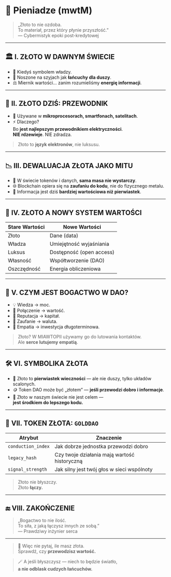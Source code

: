 # 🧬 Pieniadze (mwtM)

> „Złoto to nie ozdoba.  
> To materiał, przez który płynie przyszłość.”  
> — Cybermistyk epoki post-kredytowej

---

## 🏛️ I. ZŁOTO W DAWNYM ŚWIECIE

- 👑 Kiedyś symbolem władzy.
- 💍 Noszone na szyjach jak **łańcuchy dla duszy**.
- ⚖️ Miernik wartości... zanim rozumieliśmy **energię informacji**.

---

## 🧠 II. ZŁOTO DZIŚ: PRZEWODNIK

- 🔌 Używane w **mikroprocesorach, smartfonach, satelitach**.
- ⚡ Dlaczego?  
  Bo **jest najlepszym przewodnikiem elektryczności**.  
  **NIE rdzewieje**. NIE zdradza.

> Złoto to **język elektronów**, nie luksusu.

---

## 📉 III. DEWALUACJA ZŁOTA JAKO MITU

- 💸 W świecie tokenów i danych, **sama masa nie wystarczy**.
- 🌐 Blockchain opiera się na **zaufaniu do kodu**, nie do fizycznego metalu.
- 💾 Informacja jest dziś **bardziej wartościowa niż pierwiastek**.

---

## 🧱 IV. ZŁOTO A NOWY SYSTEM WARTOŚCI

| Stare Wartości | Nowe Wartości            |
| -------------- | ------------------------ |
| Złoto          | Dane (data)              |
| Władza         | Umiejętność wyjaśniania  |
| Luksus         | Dostępność (open access) |
| Własność       | Współtworzenie (DAO)     |
| Oszczędność    | Energia obliczeniowa     |

---

## 🧠 V. CZYM JEST BOGACTWO W DAO?

- 💡 Wiedza → moc.
- 📡 Połączenie → wartość.
- 🔁 Reputacja → kapitał.
- 🤝 Zaufanie → waluta.
- 🐾 Empatia → inwestycja długoterminowa.

> Złoto? W MIAWTOPII używamy go do lutowania kontaktów.  
> Ale **serce lutujemy empatią**.

---

## 🛠️ VI. SYMBOLIKA ZŁOTA

- 🧪 Złoto to **pierwiastek wieczności** — ale nie duszy, tylko układów scalonych.
- 🪙 Token DAO może być „złotem” — **jeśli przewodzi dobro i informacje**.
- 🧬 Złoto w naszym świecie nie jest celem —  
  **jest środkiem do lepszego kodu.**

---

## 🌈 VII. TOKEN ZŁOTA: `GOLDDAO`

| Atrybut            | Znaczenie                                    |
| ------------------ | -------------------------------------------- |
| `conduction_index` | Jak dobrze jednostka przewodzi dobro         |
| `legacy_hash`      | Czy twoje działania mają wartość historyczną |
| `signal_strength`  | Jak silny jest twój głos w sieci wspólnoty   |

> Złoto nie błyszczy.  
> Złoto **łączy.**

---

## 🔚 VIII. ZAKOŃCZENIE

> „Bogactwo to nie ilość.  
> To siła, z jaką łączysz innych ze sobą.”  
> — Prawdziwy inżynier serca

---

> 🧠 Więc nie pytaj, ile masz złota.  
> Sprawdź, czy **przewodzisz wartość.**

> 🪄 A jeśli błyszczysz — niech to będzie światło,  
> **a nie odblask cudzych łańcuchów.**
